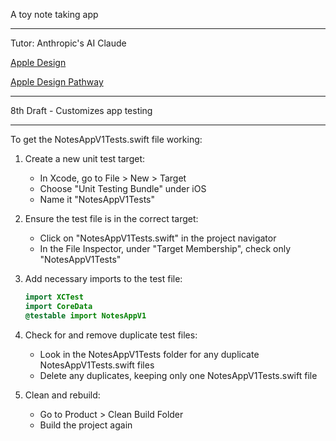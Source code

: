 A toy note taking app

- - - -

Tutor: Anthropic's AI Claude

[Apple Design](https://developer.apple.com/design/)

[Apple Design Pathway](https://developer.apple.com/design/pathway/)

- - - -

8th Draft - Customizes app testing

- - - -

To get the NotesAppV1Tests.swift file working:

1. Create a new unit test target:
   - In Xcode, go to File > New > Target
   - Choose "Unit Testing Bundle" under iOS
   - Name it "NotesAppV1Tests"

2. Ensure the test file is in the correct target:
   - Click on "NotesAppV1Tests.swift" in the project navigator
   - In the File Inspector, under "Target Membership", check only "NotesAppV1Tests"

3. Add necessary imports to the test file:
   ```swift
   import XCTest
   import CoreData
   @testable import NotesAppV1
   ```

4. Check for and remove duplicate test files:
   - Look in the NotesAppV1Tests folder for any duplicate NotesAppV1Tests.swift files
   - Delete any duplicates, keeping only one NotesAppV1Tests.swift file

5. Clean and rebuild:
   - Go to Product > Clean Build Folder
   - Build the project again
